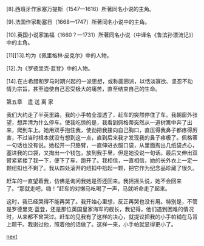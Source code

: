 
[8].西班牙作家塞万提斯（1547—1616）所著同名小说的主角。

[9].法国作家勒塞日（1668—1747）所著同名小说中的主角。

[10].英国小说家笛福（1660？—1731）所著同名小说（中译名《鲁滨孙漂流记》）中的主角。

[11][13].均为《佩里格林·皮克尔》中的人物。

[12].为《罗德里克·蓝登》中的人物。

[14].在古希腊和罗马时期兴起的一派思想，或称画廊派，以恬淡寡欲、坚忍不动情为宗旨，甚至迫使自己忍受极大的痛苦，直至结束自己的生命。

第五章　遣 送 离 家

我们大约走了半英里路，我的小手帕全湿透了，赶车的突然停住了车。我朝窗外张望，想弄清为什么停车。使我吃惊的是，我看到佩格蒂突然从一道树篱中奔了出来，爬到车上。她用双手抱住我，使劲把我搂向自己胸口，直压得我鼻子都疼得厉害，不过当时根本就没有想到这一点，直到后来我才发现我的鼻子疼极了。佩格蒂一句话也没有说。她松开一只胳臂，一直伸进衣服口袋，从里面掏出几纸袋点心，塞进我的口袋，又掏出一个钱包，放到我手里，但是她没说一句话。最后又伸出双臂紧紧搂了我一下，便下了车，跑开了。我相信，一直相信，她的长外衣上一定一颗纽扣也不剩了。我从四处滚开的纽扣中拾起一颗，把它作为纪念品珍藏了很久。

赶车的一直望着我，仿佛是询问我她是否还回来。我摇摇头说，她不会回来了。“那就走吧，嗨！”赶车的对懒马吆喝了一声，马就听命走了起来。

这时，我已经哭得不能再哭了。我开始心里想，反正再哭也没有用。特别是，不管是罗德里克·蓝登，还是那位英国皇家海军的舰长，我记得，他们遇到困难的情况时，从来都不曾哭过。赶车的见我有了这样的决心，就提议把我的小手帕铺在马背上晾干。我谢过他，照着他的话做了。这样一来，小手帕就显得更小了。

[next](page69)